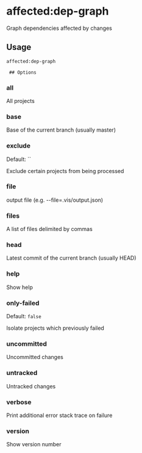 # affected:dep-graph

Graph dependencies affected by changes

## Usage

```bash
affected:dep-graph
```

     ## Options

### all

All projects

### base

Base of the current branch (usually master)

### exclude

Default: ``

Exclude certain projects from being processed

### file

output file (e.g. --file=.vis/output.json)

### files

A list of files delimited by commas

### head

Latest commit of the current branch (usually HEAD)

### help

Show help

### only-failed

Default: `false`

Isolate projects which previously failed

### uncommitted

Uncommitted changes

### untracked

Untracked changes

### verbose

Print additional error stack trace on failure

### version

Show version number
